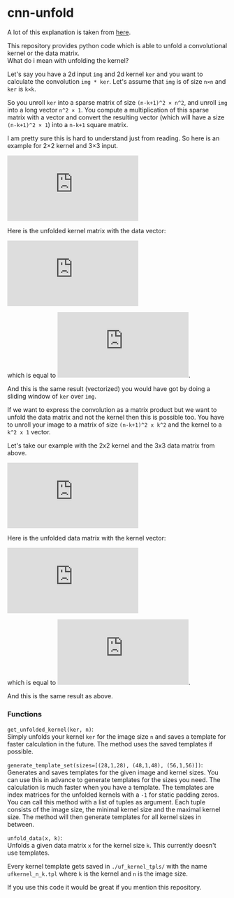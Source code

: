 # cnn-unfold
A lot of this explanation is taken from [here](https://stackoverflow.com/a/44039201).

This repository provides python code which is able to unfold a convolutional kernel or the data matrix.  
What do i mean with unfolding the kernel?

Let's say you have a 2d input `img` and 2d kernel `ker` and you want to calculate the convolution `img * ker`. Let's assume that `img` is of size `n×n` and `ker` is `k×k`.

So you unroll `ker` into a sparse matrix of size `(n-k+1)^2 × n^2`, and unroll `img` into a long vector `n^2 × 1`. You compute a multiplication of this sparse matrix with a vector and convert the resulting vector (which will have a size `(n-k+1)^2 × 1`) into a `n-k+1` square matrix.

I am pretty sure this is hard to understand just from reading. So here is an example for 2×2 kernel and 3×3 input.

![1]

Here is the unfolded kernel matrix with the data vector:

![2]

which is equal to ![3].

And this is the same result (vectorized) you would have got by doing a sliding window of `ker` over `img`.

If we want to express the convolution as a matrix product but we want to unfold the data matrix and not the kernel then this is possible too.
You have to unroll your image to a matrix of size `(n-k+1)^2 x k^2` and the kernel to a `k^2 x 1` vector.

Let's take our example with the 2x2 kernel and the 3x3 data matrix from above.

![1]

Here is the unfolded data matrix with the kernel vector:

![4]


which is equal to ![5].

And this is the same result as above.    




### Functions

`get_unfolded_kernel(ker, n)`:  
Simply unfolds your kernel `ker` for the image size `n` and saves a template for faster calculation in the future. The method uses the saved templates if possible.

`generate_template_set(sizes=[(28,1,28), (48,1,48), (56,1,56)])`:  
Generates and saves templates for the given image and kernel sizes.
You can use this in advance to generate templates for the sizes you need. The calculation is much faster when you have a template. The templates are index matrices for the unfolded kernels with a `-1` for static padding zeros.
You can call this method with a list of tuples as argument.
Each tuple consists of the image size, the minimal kernel size and the maximal kernel size. The method will then generate templates for all kernel sizes in between.

`unfold_data(x, k)`:  
Unfolds a given data matrix `x` for the kernel size `k`.
This currently doesn't use templates.


Every kernel template gets saved in `./uf_kernel_tpls/` with the name `ufkernel_n_k.tpl` where `k` is the kernel and `n` is the image size.

If you use this code it would be great if you mention this repository.


[1]: https://latex.codecogs.com/gif.latex?%5Cdpi%7B100%7D%20%5Cbg_white%20%5Clarge%20%24%24%5Cleft%28%5Cbegin%7Barray%7D%7Bccc%7D%20x_1%26x_2%26x_3%5C%5C%20x_4%26x_5%26x_6%5C%5C%20x_7%26x_8%26x_9%20%5Cend%7Barray%7D%5Cright%29%20*%20%5Cleft%28%5Cbegin%7Barray%7D%7Bcc%7D%20k_1%26k_2%5C%5C%20k_3%26k_4%20%5Cend%7Barray%7D%5Cright%29%24%24

[2]: https://latex.codecogs.com/gif.latex?%5Cdpi%7B100%7D%20%5Cbg_white%20%24%24%5Cleft%28%5Cbegin%7Barray%7D%7Bccccccccc%7D%20k_1%26k_2%260%26k_3%26k_4%260%260%260%260%5C%5C%200%26k_1%26k_2%260%26k_3%26k_4%260%260%260%5C%5C%200%260%260%26k_1%26k_2%260%26k_3%26k_4%260%5C%5C%200%260%260%260%26k_1%26k_2%260%26k_3%26k_4%20%5Cend%7Barray%7D%5Cright%29%20%5Ccdot%20%5Cleft%28%5Cbegin%7Barray%7D%7Bc%7D%20x_1%5C%5C%20x_2%5C%5C%20x_3%5C%5C%20x_4%5C%5C%20x_5%5C%5C%20x_6%5C%5C%20x_7%5C%5C%20x_8%5C%5C%20x_9%20%5Cend%7Barray%7D%5Cright%29%24%24

[3]: https://latex.codecogs.com/gif.latex?%5Cinline%20%5Cdpi%7B100%7D%20%5Cbg_white%20%5Clarge%20%24%24%5Cleft%28%5Cbegin%7Barray%7D%7Bc%7D%20k_1x_1&plus;k_2x_2&plus;k_3x_4&plus;k_4x_5%5C%5C%20k_1x_2&plus;k_2x_3&plus;k_3x_5&plus;k_4x_6%5C%5C%20k_1x_4&plus;k_2x_5&plus;k_3x_7&plus;k_4x_8%5C%5C%20k_1x_5&plus;k_2x_6&plus;k_3x_8&plus;k_4x_9%20%5Cend%7Barray%7D%5Cright%29%24%24

[4]: https://latex.codecogs.com/gif.latex?%5Cdpi%7B100%7D%20%5Cbg_white%20%5Clarge%20%24%24%5Cleft%28%5Cbegin%7Barray%7D%7Bcccc%7D%20x_1%26x_2%26x_4%26x_5%5C%5C%20x_2%26x_3%26x_5%26x_6%5C%5C%20x_4%26x_5%26x_7%26x_8%5C%5C%20x_5%26x_6%26x_8%26x_9%20%5Cend%7Barray%7D%5Cright%29%20%5Ccdot%20%5Cleft%28%5Cbegin%7Barray%7D%7Bc%7D%20k_1%5C%5C%20k_2%5C%5C%20k_3%5C%5C%20k_4%20%5Cend%7Barray%7D%5Cright%29%24%24

[5]: https://latex.codecogs.com/gif.latex?%5Cinline%20%5Cdpi%7B100%7D%20%5Cbg_white%20%5Clarge%20%24%24%5Cleft%28%5Cbegin%7Barray%7D%7Bc%7D%20x_1k_1&plus;x_2k_2&plus;x_4k_3&plus;x_5k_4%5C%5C%20x_2k_1&plus;x_3k_2&plus;x_5k_3&plus;x_6k_4%5C%5C%20x_4k_1&plus;x_5k_2&plus;x_7k_3&plus;x_8k_4%5C%5C%20x_5k_1&plus;x_6k_2&plus;x_8k_3&plus;x_9k_4%20%5Cend%7Barray%7D%5Cright%29%24%24
